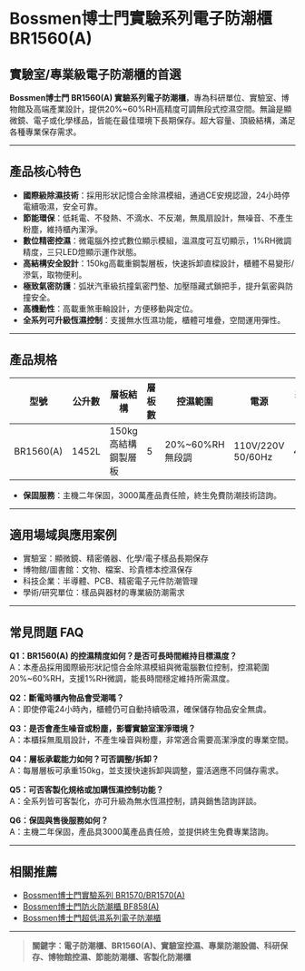 # Bossmen博士門實驗系列電子防潮櫃 BR1560(A)

## 實驗室/專業級電子防潮櫃的首選

**Bossmen博士門 BR1560(A) 實驗系列電子防潮櫃**，專為科研單位、實驗室、博物館及高端產業設計，提供20%~60%RH高精度可調無段式控濕空間。無論是顯微鏡、電子或化學樣品，皆能在最佳環境下長期保存。超大容量、頂級結構，滿足各種專業保存需求。

---

## 產品核心特色

- **國際級除濕技術**：採用形狀記憶合金除濕模組，通過CE安規認證，24小時停電續吸濕，安全可靠。
- **節能環保**：低耗電、不發熱、不滴水、不反潮，無風扇設計，無噪音、不產生粉塵，維持櫃內潔淨。
- **數位精密控濕**：微電腦外控式數位顯示模組，溫濕度可互切顯示，1%RH微調精度，三只LED燈顯示運作狀態。
- **高結構安全設計**：150kg高載重鋼製層板，快速拆卸直樑設計，櫃體不易變形/滲氣，取物便利。
- **極致氣密防護**：弧狀汽車級抗撞氣密門墊、加壓隱藏式鎖把手，提升氣密與防撞安全。
- **高機動性**：高載重煞車輪設計，方便移動與定位。
- **全系列可升級恆濕控制**：支援無水恆濕功能，櫃體可堆疊，空間運用彈性。

---

## 產品規格

| 型號         | 公升數 | 層板結構            | 層板數 | 控濕範圍         | 電源               | 耗電量 | 外部尺寸 (mm)          | 內部尺寸 (mm)          |
|--------------|--------|---------------------|--------|------------------|--------------------|--------|------------------------|------------------------|
| BR1560(A)    | 1452L  | 150kg高結構鋼製層板 | 5      | 20%~60%RH 無段調 | 110V/220V 50/60Hz  | 48W    | W1200 x H1951 x D700   | W1198 x H1795 x D698   |

- **保固服務**：主機二年保固，3000萬產品責任險，終生免費防潮技術諮詢。

---

## 適用場域與應用案例

- 實驗室：顯微鏡、精密儀器、化學/電子樣品長期保存
- 博物館/圖書館：文物、檔案、珍貴標本控濕保存
- 科技企業：半導體、PCB、精密電子元件防潮管理
- 學術/研究單位：樣品與器材的專業級防潮需求

---

## 常見問題 FAQ

**Q1：BR1560(A) 的控濕精度如何？是否可長時間維持目標濕度？**  
A：本產品採用國際級形狀記憶合金除濕模組與微電腦數位控制，控濕範圍20%~60%RH，支援1%RH微調，能長時間穩定維持所需濕度。

**Q2：斷電時櫃內物品會受潮嗎？**  
A：即使停電24小時內，櫃體仍可自動持續吸濕，確保儲存物品安全無虞。

**Q3：是否會產生噪音或粉塵，影響實驗室潔淨環境？**  
A：本櫃採無風扇設計，不產生噪音與粉塵，非常適合需要高潔淨度的專業空間。

**Q4：層板承載能力如何？可否調整/拆卸？**  
A：每層層板可承重150kg，並支援快速拆卸與調整，靈活適應不同儲存需求。

**Q5：可否客製化規格或加購恆濕控制功能？**  
A：全系列皆可客製化，亦可升級為無水恆濕控制，請與銷售諮詢詳談。

**Q6：保固與售後服務如何？**  
A：主機二年保固，產品具3000萬產品責任險，並提供終生免費專業諮詢。

---

## 相關推薦

- [Bossmen博士門實驗系列 BR1570/BR1570(A)](https://www.bossmen.com/product/bossmen%e5%8d%9a%e5%a3%ab%e9%96%80%e5%af%a6%e9%a9%97%e7%b3%bb%e5%88%97-br1570-br1570a/)
- [Bossmen博士門防火防潮櫃 BF858(A)](https://www.bossmen.com/product-category/02%e5%8d%9a%e7%89%a9%e9%a4%a8%e5%b1%95%e7%a4%ba%e5%8f%8a%e5%ba%ab%e6%88%bf%e8%a8%ad%e5%82%99/12%e9%9b%bb%e5%ad%90%e9%98%b2%e6%bd%ae%e6%ab%83/%e9%98%b2%e7%81%ab%e9%98%b2%e6%bd%ae%e7%b3%bb%e5%88%97-12%e9%9b%bb%e5%ad%90%e9%98%b2%e6%bd%ae%e6%ab%83/)
- [Bossmen博士門超低濕系列電子防潮櫃](https://www.bossmen.com/product-category/04%E5%AE%B6%E7%94%A8%E9%9B%BB%E5%AD%90%E9%98%B2%E6%BD%AE%E6%AB%83/page/2/)

---

> **關鍵字：電子防潮櫃、BR1560(A)、實驗室控濕、專業防潮設備、科研保存、博物館控濕、節能防潮櫃、客製化防潮櫃**
